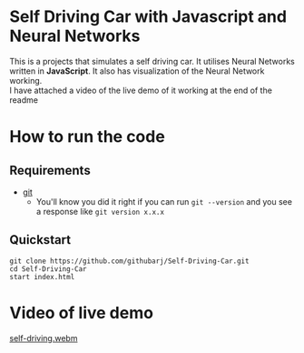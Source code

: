 # Self Driving Car with Javascript and Neural Networks

This is a projects that simulates a self driving car. It utilises Neural Networks written
in **JavaScript**. It also has visualization of the Neural Network working.  
I have attached a video of the live demo of it working at the end of the readme
# How to run the code
## Requirements

- [git](https://git-scm.com/book/en/v2/Getting-Started-Installing-Git)
  - You'll know you did it right if you can run `git --version` and you see a response like `git version x.x.x`
## Quickstart

```
git clone https://github.com/githubarj/Self-Driving-Car.git
cd Self-Driving-Car
start index.html
```
# Video of live demo
[self-driving.webm](https://user-images.githubusercontent.com/85483196/179779732-77b530fd-9c13-4475-aef2-2d1d0ff549c5.webm)

